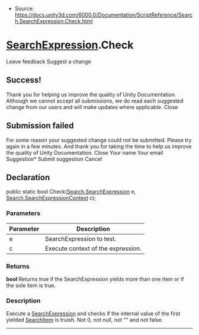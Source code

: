 * Source: https://docs.unity3d.com/6000.0/Documentation/ScriptReference/Search.SearchExpression.Check.html

#  [SearchExpression](https://docs.unity3d.com/6000.0/Documentation/ScriptReference/Search.SearchExpression.html).Check
Leave feedback
Suggest a change
## Success!
Thank you for helping us improve the quality of Unity Documentation. Although we cannot accept all submissions, we do read each suggested change from our users and will make updates where applicable.
Close
## Submission failed
For some reason your suggested change could not be submitted. Please <a>try again</a> in a few minutes. And thank you for taking the time to help us improve the quality of Unity Documentation.
Close
Your name Your email Suggestion* Submit suggestion
Cancel
## Declaration
public static bool Check([Search.SearchExpression](https://docs.unity3d.com/6000.0/Documentation/ScriptReference/Search.SearchExpression.html) e, [Search.SearchExpressionContext](https://docs.unity3d.com/6000.0/Documentation/ScriptReference/Search.SearchExpressionContext.html) c); 
### Parameters
Parameter | Description  
---|---  
e | SearchExpression to test.  
c | Execute context of the expression.  
### Returns
**bool** Returns true if the SearchExpression yields more than one item or if the sole item is true. 
### Description
Execute a [SearchExpression](https://docs.unity3d.com/6000.0/Documentation/ScriptReference/Search.SearchExpression.html) and checks if the internal value of the first yielded [SearchItem](https://docs.unity3d.com/6000.0/Documentation/ScriptReference/Search.SearchItem.html) is truish. Not 0, not null, not "" and not false.
* * *
